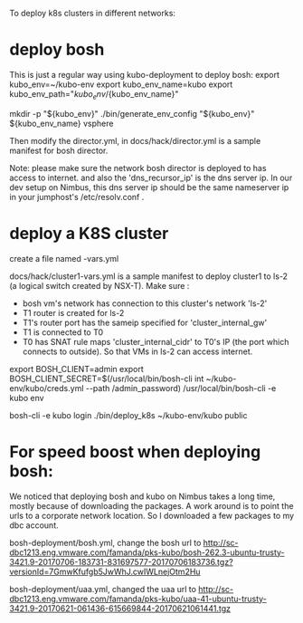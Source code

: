 To deploy k8s clusters in different networks:
# deploy bosh
This is just a regular way using kubo-deployment to deploy bosh:
export kubo_env=~/kubo-env
export kubo_env_name=kubo
export kubo_env_path="${kubo_env}/${kubo_env_name}"

mkdir -p "${kubo_env}"
./bin/generate_env_config "${kubo_env}" ${kubo_env_name} vsphere

Then modify the director.yml, in docs/hack/director.yml is a sample manifest for bosh director.

Note: please make sure the network bosh director is deployed to has access to internet. and also the 'dns_recursor_ip' is the dns server ip. In our dev setup on Nimbus, this dns server ip should be the same nameserver ip in your jumphost's /etc/resolv.conf .

# deploy a K8S cluster
create a file named <cluster-name>-vars.yml

docs/hack/cluster1-vars.yml is a sample manifest to deploy cluster1 to ls-2 (a logical switch created by NSX-T).
Make sure :
 - bosh vm's network has connection to this cluster's network 'ls-2'
 - T1 router is created for ls-2 
 - T1's router port has the sameip specified for 'cluster_internal_gw'
 - T1 is connected to T0
 - T0 has SNAT rule maps 'cluster_internal_cidr' to T0's IP (the port which connects to outside). So that VMs in ls-2 can access internet.

export BOSH_CLIENT=admin
export BOSH_CLIENT_SECRET=$(/usr/local/bin/bosh-cli int ~/kubo-env/kubo/creds.yml --path /admin_password)
/usr/local/bin/bosh-cli -e kubo env

bosh-cli -e kubo login
./bin/deploy_k8s ~/kubo-env/kubo <cluster-name> public

# For speed boost when deploying bosh: 

We noticed that deploying bosh and kubo on Nimbus takes a long time, mostly because of downloading the packages.
A work around is to point the urls to a corporate network location. So I downloaded a few packages to my dbc account.

bosh-deployment/bosh.yml, change the bosh url to http://sc-dbc1213.eng.vmware.com/famanda/pks-kubo/bosh-262.3-ubuntu-trusty-3421.9-20170706-183731-831697577-20170706183736.tgz?versionId=7GmwKfufgb5JwWhJ.cwIWLnejOtm2Hu

bosh-deployment/uaa.yml, changed the uaa url to
http://sc-dbc1213.eng.vmware.com/famanda/pks-kubo/uaa-41-ubuntu-trusty-3421.9-20170621-061436-615669844-20170621061441.tgz





